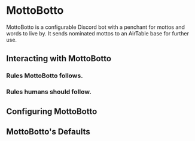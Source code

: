 # MottoBotto
MottoBotto is a configurable Discord bot with a penchant for mottos and words to live by. It sends nominated mottos to an AirTable base for further use.

## Interacting with MottoBotto

### Rules MottoBotto follows.

### Rules humans should follow.

## Configuring MottoBotto

## MottoBotto's Defaults
